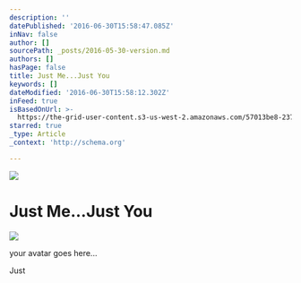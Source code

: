 ```yaml
---
description: ''
datePublished: '2016-06-30T15:58:47.085Z'
inNav: false
author: []
sourcePath: _posts/2016-05-30-version.md
authors: []
hasPage: false
title: Just Me...Just You
keywords: []
dateModified: '2016-06-30T15:58:12.302Z'
inFeed: true
isBasedOnUrl: >-
  https://the-grid-user-content.s3-us-west-2.amazonaws.com/57013be8-2371-4305-8cca-515e93bb2cee.jpg
starred: true
_type: Article
_context: 'http://schema.org'

---
```

![](https://the-grid-user-content.s3-us-west-2.amazonaws.com/57013be8-2371-4305-8cca-515e93bb2cee.jpg)

# Just Me...Just You
![](https://the-grid-user-content.s3-us-west-2.amazonaws.com/c5337357-12bb-4e05-95a1-7232c42dedac.png)

your avatar goes here...

Just